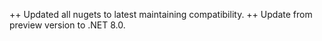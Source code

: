 ++ Updated all nugets to latest maintaining compatibility.
++ Update from preview version to .NET 8.0.

